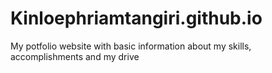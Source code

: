 # Kinloephriamtangiri.github.io
My potfolio website with basic information about my skills, accomplishments and my drive
